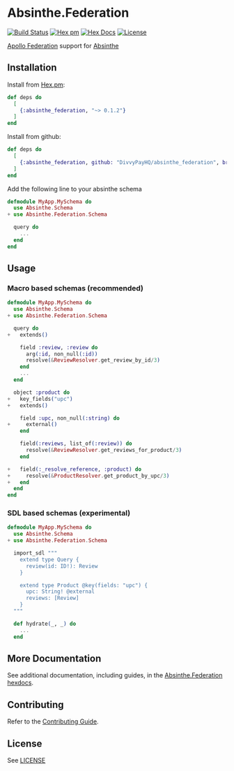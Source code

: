 # Absinthe.Federation

[![Build Status](https://github.com/DivvyPayHQ/absinthe_federation/workflows/CI/badge.svg)](https://github.com/DivvyPayHQ/absinthe_federation/actions?query=workflow%3ACI)
[![Hex pm](http://img.shields.io/hexpm/v/absinthe.svg)](https://hex.pm/packages/absinthe_federation)
[![Hex Docs](https://img.shields.io/badge/hex-docs-blue.svg)](https://hexdocs.pm/absinthe_federation/)
[![License](https://img.shields.io/badge/License-MIT-blue.svg)](https://opensource.org/licenses/MIT)

[Apollo Federation](https://www.apollographql.com/docs/federation/federation-spec/) support for [Absinthe](https://github.com/absinthe-graphql/absinthe)

## Installation

Install from [Hex.pm](https://hex.pm/packages/absinthe_federation):

```elixir
def deps do
  [
    {:absinthe_federation, "~> 0.1.2"}
  ]
end
```

Install from github:

```elixir
def deps do
  [
    {:absinthe_federation, github: "DivvyPayHQ/absinthe_federation", branch: "main"}
  ]
end
```

Add the following line to your absinthe schema

```elixir
defmodule MyApp.MySchema do
  use Absinthe.Schema
+ use Absinthe.Federation.Schema

  query do
    ...
  end
end
```

## Usage

### Macro based schemas (recommended)

```elixir
defmodule MyApp.MySchema do
  use Absinthe.Schema
+ use Absinthe.Federation.Schema

  query do
+   extends()

    field :review, :review do
      arg(:id, non_null(:id))
      resolve(&ReviewResolver.get_review_by_id/3)
    end
    ...
  end

  object :product do
+   key_fields("upc")
+   extends()

    field :upc, non_null(:string) do
+     external()
    end

    field(:reviews, list_of(:review)) do
      resolve(&ReviewResolver.get_reviews_for_product/3)
    end

+   field(:_resolve_reference, :product) do
+     resolve(&ProductResolver.get_product_by_upc/3)
+   end
  end
end
```

### SDL based schemas (experimental)

```elixir
defmodule MyApp.MySchema do
  use Absinthe.Schema
+ use Absinthe.Federation.Schema

  import_sdl """
    extend type Query {
      review(id: ID!): Review
    }

    extend type Product @key(fields: "upc") {
      upc: String! @external
      reviews: [Review]
    }
  """

  def hydrate(_, _) do
    ...
  end
```

## More Documentation

See additional documentation, including guides, in the [Absinthe.Federation hexdocs](https://hexdocs.pm/absinthe_federation).

## Contributing

Refer to the [Contributing Guide](./CONTRIBUTING.md).

## License

See [LICENSE](./LICENSE.md)
